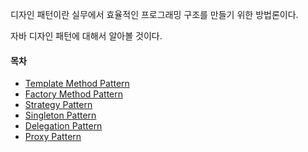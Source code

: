 디자인 패턴이란 실무에서 효율적인 프로그래밍 구조를 만들기 위한 방법론이다.

자바 디자인 패턴에 대해서 알아볼 것이다.

#### 목차

* [Template Method Pattern](./2020-03-20-template_method_pattern.md)
* [Factory Method Pattern](./2020-03-20-factory_method_pattern.md)
* [Strategy Pattern](./2020-03-21-strategy_pattern.md)
* [Singleton Pattern](./singleton_pattern.md)
* [Delegation Pattern](./delegation_pattern.md)
* [Proxy Pattern](./proxy_pattern.md)